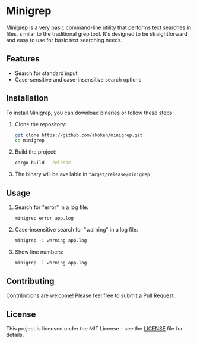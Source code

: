 # Minigrep

Minigrep is a very basic command-line utility that performs text searches in files, similar to the traditional grep tool. It's designed to be straightforward and easy to use for basic text searching needs.

## Features

- Search for standard input
- Case-sensitive and case-insensitive search options

## Installation

To install Minigrep, you can download binaries or follow these steps:

1. Clone the repository:
   ```bash
   git clone https://github.com/akoken/minigrep.git
   cd minigrep
   ```

2. Build the project:
   ```bash
   cargo build --release
   ```

3. The binary will be available in `target/release/minigrep`

## Usage

1. Search for "error" in a log file:
   ```bash
   minigrep error app.log
   ```

2. Case-insensitive search for "warning" in a log file:
   ```bash
   minigrep -i warning app.log
   ```
3. Show line numbers:
   ```bash
   minigrep -l warning app.log
   ```

## Contributing

Contributions are welcome! Please feel free to submit a Pull Request.

## License

This project is licensed under the MIT License - see the [LICENSE](LICENSE) file for details.
